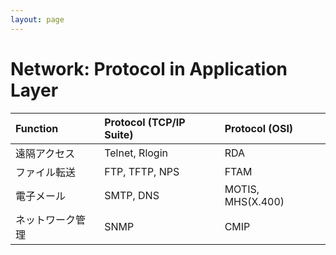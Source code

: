 ```yaml
---
layout: page
---
```


# Network: Protocol in Application Layer

| Function | Protocol (TCP/IP Suite) | Protocol (OSI) |
|:--|:--|:--|
| 遠隔アクセス | Telnet, Rlogin | RDA |
| ファイル転送 | FTP, TFTP, NPS | FTAM |
| 電子メール | SMTP, DNS | MOTIS, MHS(X.400) |
| ネットワーク管理 | SNMP | CMIP |
